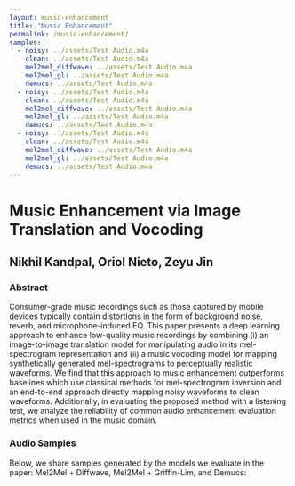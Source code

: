 ```yaml
---
layout: music-enhancement
title: "Music Enhancement"
permalink: /music-enhancement/
samples: 
  - noisy: ../assets/Test Audio.m4a
    clean: ../assets/Test Audio.m4a
    mel2mel_diffwave: ../assets/Test Audio.m4a
    mel2mel_gl: ../assets/Test Audio.m4a
    demucs: ../assets/Test Audio.m4a
  - noisy: ../assets/Test Audio.m4a
    clean: ../assets/Test Audio.m4a
    mel2mel_diffwave: ../assets/Test Audio.m4a
    mel2mel_gl: ../assets/Test Audio.m4a
    demucs: ../assets/Test Audio.m4a
  - noisy: ../assets/Test Audio.m4a
    clean: ../assets/Test Audio.m4a
    mel2mel_diffwave: ../assets/Test Audio.m4a
    mel2mel_gl: ../assets/Test Audio.m4a
    demucs: ../assets/Test Audio.m4a
---
```

# Music Enhancement via Image Translation and Vocoding
## Nikhil Kandpal, Oriol Nieto, Zeyu Jin

### Abstract
Consumer-grade music recordings such as those captured by mobile devices typically contain distortions in the form of background noise, reverb, and microphone-induced EQ. This paper presents a deep learning approach to enhance low-quality music recordings by combining (i) an image-to-image translation model for manipulating audio in its mel-spectrogram representation and (ii) a music vocoding model for mapping synthetically generated mel-spectrograms to perceptually realistic waveforms. We find that this approach to music enhancement outperforms baselines which use classical methods for mel-spectrogram inversion and an end-to-end approach directly mapping noisy waveforms to clean waveforms. Additionally, in evaluating the proposed method with a listening test, we analyze the reliability of common audio enhancement evaluation metrics when used in the music domain.

### Audio Samples
Below, we share samples generated by the models we evaluate in the paper: Mel2Mel + Diffwave, Mel2Mel + Griffin-Lim, and Demucs:
